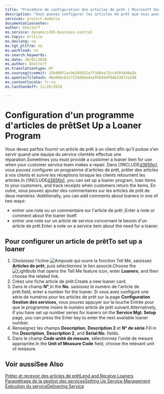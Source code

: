 ```yaml
---
title: "Procédure de configuration des articles de prêt | Microsoft Docs"
description: "Vous pouvez configurer les articles de prêt que vous pouvez prêter aux clients afin de remplacer les articles de service lors de leur maintenance."
services: project-madeira
documentationcenter: 
author: bholtorf
ms.service: dynamics365-business-central
ms.topic: article
ms.devlang: na
ms.tgt_pltfrm: na
ms.workload: na
ms.search.keywords: 
ms.date: 10/01/2018
ms.author: bholtorf
ms.translationtype: HT
ms.sourcegitcommit: 33b900f1ac9e295921e7f3d6ea72cc93939d8a1b
ms.openlocfilehash: 46e60bcb217178d94eda195045df0db33873a190
ms.contentlocale: fr-ca
ms.lasthandoff: 11/26/2018

---
```

# <a name="set-up-a-loaner-program"></a><span data-ttu-id="43fb0-103">Configuration d'un programme d'articles de prêt</span><span class="sxs-lookup"><span data-stu-id="43fb0-103">Set Up a Loaner Program</span></span>
<span data-ttu-id="43fb0-104">Vous devez parfois fournir un article de prêt à un client afin qu'il puisse s'en servir quand une équipe du service clientèle effectue une réparation.</span><span class="sxs-lookup"><span data-stu-id="43fb0-104">Sometimes you must provide a customer a loaner item for use when your customer service team makes a repair.</span></span> <span data-ttu-id="43fb0-105">Dans [!INCLUDE[d365fin](includes/d365fin_md.md)], vous pouvez configurer un programme d'articles de prêt, prêter des articles à vos clients et suivre les réceptions lorsque les clients retournent les articles.</span><span class="sxs-lookup"><span data-stu-id="43fb0-105">In [!INCLUDE[d365fin](includes/d365fin_md.md)], you can set up a loaner program, loan items to your customers, and track receipts when customers return the items.</span></span> <span data-ttu-id="43fb0-106">En outre, vous pouvez ajouter des commentaires sur les articles de prêt de deux manières :</span><span class="sxs-lookup"><span data-stu-id="43fb0-106">Additionally, you can add comments about loaners in one of two ways:</span></span>  
  
* <span data-ttu-id="43fb0-107">entrer une note ou un commentaire sur l'article de prêt ;</span><span class="sxs-lookup"><span data-stu-id="43fb0-107">Enter a note or comment about the loaner itself.</span></span>  
* <span data-ttu-id="43fb0-108">entrer une note sur un article de service concernant le besoin d'un article de prêt.</span><span class="sxs-lookup"><span data-stu-id="43fb0-108">Enter a note on a service item about the need for a loaner.</span></span>  

## <a name="to-set-up-a-loaner"></a><span data-ttu-id="43fb0-109">Pour configurer un article de prêt</span><span class="sxs-lookup"><span data-stu-id="43fb0-109">To set up a loaner</span></span>  
1. <span data-ttu-id="43fb0-110">Choisissez l'icône ![Ampoule qui ouvre la fonction Tell Me](media/ui-search/search_small.png "Dites-moi ce que vous voulez faire"), saisissez **Articles de prêt**, puis sélectionnez le lien associé.</span><span class="sxs-lookup"><span data-stu-id="43fb0-110">Choose the ![Lightbulb that opens the Tell Me feature](media/ui-search/search_small.png "Tell me what you want to do") icon, enter **Loaners**, and then choose the related link.</span></span>  
2. <span data-ttu-id="43fb0-111">Créez une fiche article de prêt.</span><span class="sxs-lookup"><span data-stu-id="43fb0-111">Create a new loaner card.</span></span> 
3. <span data-ttu-id="43fb0-112">Dans le champ **N°**,</span><span class="sxs-lookup"><span data-stu-id="43fb0-112">In the **No.**</span></span> <span data-ttu-id="43fb0-113">saisissez le numéro de l'article de prêt.</span><span class="sxs-lookup"><span data-stu-id="43fb0-113">field, enter a number for the loaner.</span></span> <span data-ttu-id="43fb0-114">Si vous avez configuré une série de numéros pour les articles de prêt sur la page **Configuration Gestion des services**, vous pouvez appuyer sur la touche Entrée pour que le programme insère le numéro article de prêt suivant.</span><span class="sxs-lookup"><span data-stu-id="43fb0-114">Alternatively, if you have set up number series for loaners on the **Service Mgt. Setup** page, you can press the Enter key to enter the next available loaner number.</span></span>  
4. <span data-ttu-id="43fb0-115">Renseignez les champs **Description**, **Description 2** et **N° de série**.</span><span class="sxs-lookup"><span data-stu-id="43fb0-115">Fill in the **Description**, **Description 2**, and **Serial No.** fields.</span></span>  
5. <span data-ttu-id="43fb0-116">Dans le champ **Code unité de mesure**, sélectionnez l'unité de mesure appropriée.</span><span class="sxs-lookup"><span data-stu-id="43fb0-116">In the **Unit of Measure Code** field, choose the relevant unit of measure.</span></span>  
  
## <a name="see-also"></a><span data-ttu-id="43fb0-117">Voir aussi</span><span class="sxs-lookup"><span data-stu-id="43fb0-117">See Also</span></span>
[<span data-ttu-id="43fb0-118">Prêter et recevoir des articles de prêt</span><span class="sxs-lookup"><span data-stu-id="43fb0-118">Lend and Receive Loaners</span></span>](service-how-to-lend-receive-loaners.md)  
[<span data-ttu-id="43fb0-119">Paramétrage de la gestion des services</span><span class="sxs-lookup"><span data-stu-id="43fb0-119">Setting Up Service Management</span></span>](service-setup-service.md)  
[<span data-ttu-id="43fb0-120">Exécution du service</span><span class="sxs-lookup"><span data-stu-id="43fb0-120">Delivering Service</span></span>](service-deliver-service.md)  


